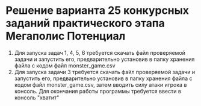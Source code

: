 # Решение варианта 25 конкурсных заданий практического этапа Мегаполис Потенциал
1) Для запуска задач 1, 4, 5, 6 требуется скачать файл проверяемой задачи и запустить его, предварительно установив в папку хранения файла с кодом файл monster_game.csv
2) Для запуска задачи 3 требуется скачать файл проверяемой задачи и запустить его, предварительно установив в папку хранения файла с кодом файл monster_game.csv, затем вводить силу атаки игрока в консоль. Для окончания работы программы требуется ввести в консоль "хватит"
